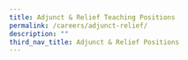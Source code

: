 ```yaml
---
title: Adjunct & Relief Teaching Positions
permalink: /careers/adjunct-relief/
description: ""
third_nav_title: Adjunct & Relief Positions
---
```

